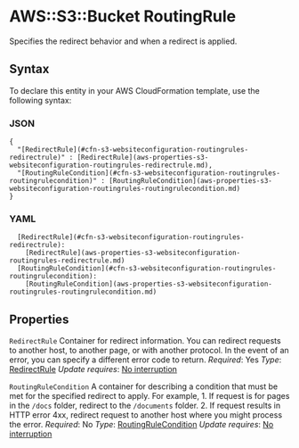 # AWS::S3::Bucket RoutingRule<a name="aws-properties-s3-websiteconfiguration-routingrules"></a>

Specifies the redirect behavior and when a redirect is applied\.

## Syntax<a name="aws-properties-s3-websiteconfiguration-routingrules-syntax"></a>

To declare this entity in your AWS CloudFormation template, use the following syntax:

### JSON<a name="aws-properties-s3-websiteconfiguration-routingrules-syntax.json"></a>

```
{
  "[RedirectRule](#cfn-s3-websiteconfiguration-routingrules-redirectrule)" : [RedirectRule](aws-properties-s3-websiteconfiguration-routingrules-redirectrule.md),
  "[RoutingRuleCondition](#cfn-s3-websiteconfiguration-routingrules-routingrulecondition)" : [RoutingRuleCondition](aws-properties-s3-websiteconfiguration-routingrules-routingrulecondition.md)
}
```

### YAML<a name="aws-properties-s3-websiteconfiguration-routingrules-syntax.yaml"></a>

```
  [RedirectRule](#cfn-s3-websiteconfiguration-routingrules-redirectrule):
    [RedirectRule](aws-properties-s3-websiteconfiguration-routingrules-redirectrule.md)
  [RoutingRuleCondition](#cfn-s3-websiteconfiguration-routingrules-routingrulecondition):
    [RoutingRuleCondition](aws-properties-s3-websiteconfiguration-routingrules-routingrulecondition.md)
```

## Properties<a name="aws-properties-s3-websiteconfiguration-routingrules-properties"></a>

`RedirectRule`  <a name="cfn-s3-websiteconfiguration-routingrules-redirectrule"></a>
Container for redirect information\. You can redirect requests to another host, to another page, or with another protocol\. In the event of an error, you can specify a different error code to return\.
*Required*: Yes
*Type*: [RedirectRule](aws-properties-s3-websiteconfiguration-routingrules-redirectrule.md)
*Update requires*: [No interruption](https://docs.aws.amazon.com/AWSCloudFormation/latest/UserGuide/using-cfn-updating-stacks-update-behaviors.html#update-no-interrupt)

`RoutingRuleCondition`  <a name="cfn-s3-websiteconfiguration-routingrules-routingrulecondition"></a>
A container for describing a condition that must be met for the specified redirect to apply\. For example, 1\. If request is for pages in the `/docs` folder, redirect to the `/documents` folder\. 2\. If request results in HTTP error 4xx, redirect request to another host where you might process the error\.
*Required*: No
*Type*: [RoutingRuleCondition](aws-properties-s3-websiteconfiguration-routingrules-routingrulecondition.md)
*Update requires*: [No interruption](https://docs.aws.amazon.com/AWSCloudFormation/latest/UserGuide/using-cfn-updating-stacks-update-behaviors.html#update-no-interrupt)
